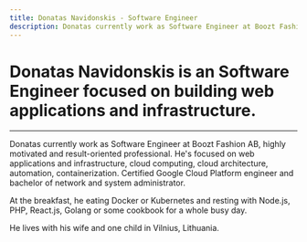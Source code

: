 ```yaml
---
title: Donatas Navidonskis - Software Engineer
description: Donatas currently work as Software Engineer at Boozt Fashion AB, highly motivated and result-oriented professional. He's focused on web applications and infrastructure, cloud computing, cloud architecture, automation, containerization. Certified Google Cloud Platform engineer and bachelor of network and system administrator.
---
```


# **Donatas Navidonskis** is an Software Engineer focused on building web applications and infrastructure.

<hr/>

Donatas currently work as Software Engineer at Boozt Fashion AB, highly motivated and result-oriented professional. He's focused on web applications and infrastructure, cloud computing, cloud architecture, automation, containerization. Certified Google Cloud Platform engineer and bachelor of network and system administrator.

At the breakfast, he eating Docker or Kubernetes and resting with Node.js, PHP, React.js, Golang or some cookbook for a whole busy day.

He lives with his wife and one child in Vilnius, Lithuania.
